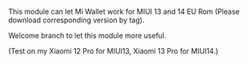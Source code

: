This module can let Mi Wallet work for MIUI 13 and 14 EU Rom (Please download corresponding version by tag).

Welcome branch to let this module more useful.

(Test on my Xiaomi 12 Pro for MIUI13,  Xiaomi 13 Pro for MIUI14.)